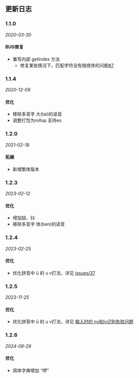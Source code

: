 ## 更新日志

### 1.1.0

*2020-03-30*

#### BUG修复

- 重写内部 getIndex 方法
  - 修复某些情况下，匹配字符没有按顺序的问题[#7](https://github.com/xmflswood/pinyin-match/issues/7)

### 1.1.4

*2020-12-09*

#### 优化
- 移除多音字 大(tai)的读音
- 调整打包为rollup 支持es

### 1.2.0
*2021-02-18*

#### 拓展
- 新增繁体版本

### 1.2.3
*2023-02-12*

#### 优化
- 增加喆、钭
- 移除多音字 体(ben)的读音

### 1.2.4
*2023-02-25*

#### 优化
- 优化拼音中 ü 的 u v打法，详见 [issues/37](https://github.com/xmflswood/pinyin-match/issues/37)

### 1.2.5
*2023-11-25*

#### 优化
- 优化拼音中 ü 的 u v打法，详见 [输入时的 nv和lv识别失败问题](https://github.com/xmflswood/pinyin-match/pull/43)

### 1.2.6
*2024-08-29*

#### 优化
- 简体字典增加 “啰”
